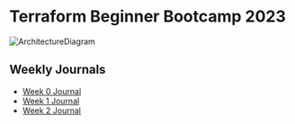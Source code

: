 # Terraform Beginner Bootcamp 2023

![ArchitectureDiagram](https://github.com/varunkuntal/terraform-beginner-bootcamp-2023/assets/5608920/b0c03d6c-0682-409e-87f2-23e0644161c6)

## Weekly Journals
  - [Week 0 Journal](journal/week0.md)
  - [Week 1 Journal](journal/week1.md)
  - [Week 2 Journal](journal/week2.md)

